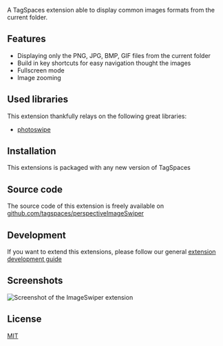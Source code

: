 A TagSpaces extension able to display common images formats from the current folder.

## Features

* Displaying only the PNG, JPG, BMP, GIF files from the current folder
* Build in key shortcuts for easy navigation thought the images
* Fullscreen mode
* Image zooming

## Used libraries
This extension thankfully relays on the following great libraries:

* [photoswipe](http://photoswipe.com/)

## Installation

This extensions is packaged with any new version of TagSpaces

## Source code

The source code of this extension is freely available on [github.com/tagspaces/perspectiveImageSwiper](https://github.com/tagspaces/perspectiveImageSwiper/)

## Development

If you want to extend this extensions, please follow our general [extension development guide](http://tagspaces.org/documentation/extension-development-guide)

## Screenshots

![Screenshot of the ImageSwiper extension](http://tagspaces.org/extensions/perspectiveImageSwiper/perspectiveImageSwiper-screenshot.png)

## License

[MIT](https://github.com/tagspaces/perspectiveImageSwiper/blob/master/LICENSE.txt)

